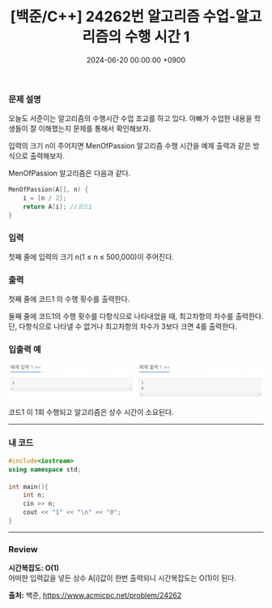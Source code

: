 ﻿---
layout: post
title:  "[백준/C++] 24262번 알고리즘 수업-알고리즘의 수행 시간 1"
date:   "2024-06-20 00:00:00 +0900"
#last_modified_at: "2024-05-03 00:00:00 +0900"
categories: ["백준", "알고리즘"]
tags: ["cpp", "브론즈5"]
---

### 문제 설명
오늘도 서준이는 알고리즘의 수행시간 수업 조교를 하고 있다. 아빠가 수업한 내용을 학생들이 잘 이해했는지 문제를 통해서 확인해보자.

입력의 크기 n이 주어지면 MenOfPassion 알고리즘 수행 시간을 예제 출력과 같은 방식으로 출력해보자.

MenOfPassion 알고리즘은 다음과 같다.

```c++
MenOfPassion(A[], n) {
    i = [n / 2];
    return A[i]; //코드1
}
```

### 입력
첫째 줄에 입력의 크기 n(1 ≤ n ≤ 500,000)이 주어진다.

### 출력
첫째 줄에 코드1 의 수행 횟수를 출력한다.

둘째 줄에 코드1의 수행 횟수를 다항식으로 나타내었을 때, 최고차항의 차수를 출력한다. 단, 다항식으로 나타낼 수 없거나 최고차항의 차수가 3보다 크면 4를 출력한다.

### 입출력 예
![problem_ex](/assets/img/24262_ex.png)

코드1 이 1회 수행되고 알고리즘은 상수 시간이 소요된다.

---

### 내 코드
```c++
#include<iostream>
using namespace std;

int main(){
    int n;
    cin >> n;
    cout << "1" << "\n" << "0";
}
```
---

### Review
**시간복잡도: O(1)**
<br/>어떠한 입력값을 넣든 상수 A[i]값이 한번 출력되니 시간복잡도는 O(1)이 된다.

**출처:** 백준, https://www.acmicpc.net/problem/24262